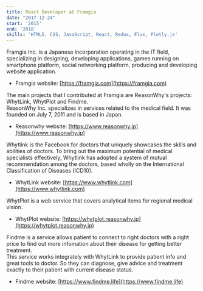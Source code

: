 ```yaml
---
title: React Developer at Framgia
date: "2017-12-24"
start: '2015'
end: '2018'
skills: 'HTML5, CSS, JavaScript, React, Redux, Flux, Plotly.js'
---
```


Framgia Inc. is a Japanese incorporation operating in the IT field, specializing in designing, developing applications, games running on smartphone platform, social networking platform, producing and developing website application.

* Framgia website: [https://framgia.com](https://framgia.com)

The main projects that I contributed at Framgia are ReasonWhy's projects: WhytLink, WhytPlot and Findme.
<br/>ReasonWhy Inc. specializes in services related to the medical field. It was founded on July 7, 2011 and is based in Japan.

* Reasonwhy website: [https://www.reasonwhy.jp](https://www.reasonwhy.jp)

Whytlink is the Facebook for doctors that uniquely showcases the skills and abilities of doctors. To bring out the maximum potential of medical specialists effectively, Whytlink has adopted a system of mutual recommendation among the doctors, based wholly on the International Classification of Diseases (ICD10).

* WhytLink website: [https://www.whytlink.com](https://www.whytlink.com)

WhytPlot is a web service that covers analytical items for regional medical vision.

* WhytPlot website: [https://whytplot.reasonwhy.jp](https://whytplot.reasonwhy.jp)

Findme is a service allows patient to connect to right doctors with a right price to find out more infomation about their disease for getting better treatment.
<br/>This service works integrately with WhytLink to provide patient info and great tools to doctor. So they can diagnose, give advice and treatment exactly to their patient with current disease status.

* Findme website: [https://www.findme.life](https://www.findme.life)
